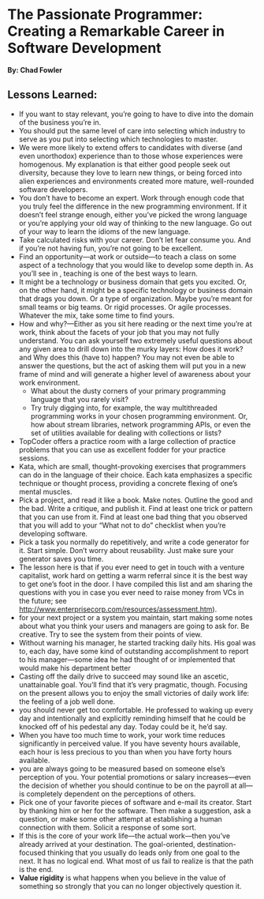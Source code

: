 # The Passionate Programmer: Creating a Remarkable Career in Software Development
__By: Chad Fowler__
## Lessons Learned:
- If you want to stay relevant, you’re going to have to dive into the domain of the business you’re in.
- You should put the same level of care into selecting which industry to serve as you put into selecting which technologies to master.
- We were more likely to extend offers to candidates with diverse (and even unorthodox) experience than to those whose experiences were homogenous. My explanation is that either good people seek out diversity, because they love to learn new things, or being forced into alien experiences and environments created more mature, well-rounded software developers.
- You don’t have to become an expert. Work through enough code that you truly feel the difference in the new programming environment. If it doesn’t feel strange enough, either you’ve picked the wrong language or you’re applying your old way of thinking to the new language. Go out of your way to learn the idioms of the new language.
- Take calculated risks with your career. Don’t let fear consume you. And if you’re not having fun, you’re not going to be excellent.
- Find an opportunity—at work or outside—to teach a class on some aspect of a technology that you would like to develop some depth in. As you’ll see in , teaching is one of the best ways to learn.
- It might be a technology or business domain that gets you excited. Or, on the other hand, it might be a specific technology or business domain that drags you down. Or a type of organization. Maybe you’re meant for small teams or big teams. Or rigid processes. Or agile processes. Whatever the mix, take some time to find yours.
- How and why?—Either as you sit here reading or the next time you’re at work, think about the facets of your job that you may not fully understand. You can ask yourself two extremely useful questions about any given area to drill down into the murky layers: How does it work? and Why does this (have to) happen? You may not even be able to answer the questions, but the act of asking them will put you in a new frame of mind and will generate a higher level of awareness about your work environment.
    - What about the dusty corners of your primary programming language that you rarely visit?
    - Try truly digging into, for example, the way multithreaded programming works in your chosen programming environment. Or, how about stream libraries, network programming APIs, or even the set of utilities available for dealing with collections or lists?
- TopCoder offers a practice room with a large collection of practice problems that you can use as excellent fodder for your practice sessions.
- Kata, which are small, thought-provoking exercises that programmers can do in the language of their choice. Each kata emphasizes a specific technique or thought process, providing a concrete flexing of one’s mental muscles.
- Pick a project, and read it like a book. Make notes. Outline the good and the bad. Write a critique, and publish it. Find at least one trick or pattern that you can use from it. Find at least one bad thing that you observed that you will add to your “What not to do” checklist when you’re developing software.
- Pick a task you normally do repetitively, and write a code generator for it. Start simple. Don’t worry about reusability. Just make sure your generator saves you time.
- The lesson here is that if you ever need to get in touch with a venture capitalist, work hard on getting a warm referral since it is the best way to get one’s foot in the door. I have compiled this list and am sharing the questions with you in case you ever need to raise money from VCs in the future; see http://www.enterprisecorp.com/resources/assessment.htm).
- for your next project or a system you maintain, start making some notes about what you think your users and managers are going to ask for. Be creative. Try to see the system from their points of view.
- Without warning his manager, he started tracking daily hits. His goal was to, each day, have some kind of outstanding accomplishment to report to his manager—some idea he had thought of or implemented that would make his department better
- Casting off the daily drive to succeed may sound like an ascetic, unattainable goal. You’ll find that it’s very pragmatic, though. Focusing on the present allows you to enjoy the small victories of daily work life: the feeling of a job well done.
- you should never get too comfortable. He professed to waking up every day and intentionally and explicitly reminding himself that he could be knocked off of his pedestal any day. Today could be it, he’d say.
- When you have too much time to work, your work time reduces significantly in perceived value. If you have seventy hours available, each hour is less precious to you than when you have forty hours available.
- you are always going to be measured based on someone else’s perception of you. Your potential promotions or salary increases—even the decision of whether you should continue to be on the payroll at all—is completely dependent on the perceptions of others.
- Pick one of your favorite pieces of software and e-mail its creator. Start by thanking him or her for the software. Then make a suggestion, ask a question, or make some other attempt at establishing a human connection with them. Solicit a response of some sort.
- If this is the core of your work life—the actual work—then you’ve already arrived at your destination. The goal-oriented, destination-focused thinking that you usually do leads only from one goal to the next. It has no logical end. What most of us fail to realize is that the path is the end.
- __Value rigidity__ is what happens when you believe in the value of something so strongly that you can no longer objectively question it.